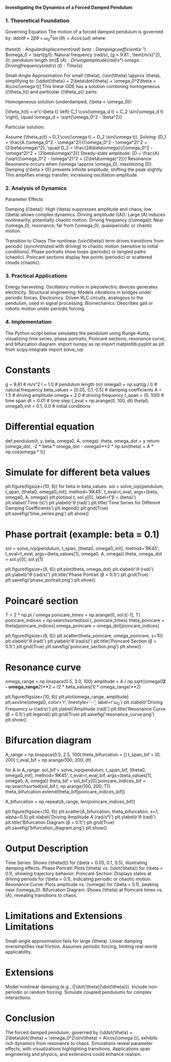 **Investigating the Dynamics of a Forced Damped Pendulum**

### 1. Theoretical Foundation
Governing Equation
The motion of a forced damped pendulum is governed by:
$ddot{\theta} + 2\beta\dot{\theta} + \omega_0^2\sin(\theta) = A\cos(\omega t)$
where:

$theta(t): Angular displacement (rad)$
$beta: Damping coefficient (s⁻¹)$
$omega_0 = \sqrt{g/l}: Natural frequency (rad/s), (g = 9.81 , \text{m/s}^2), (l): pendulum length (m)$
$(A): Driving amplitude (rad/s²)$
$omega: Driving frequency (rad/s)$
$(t): Time (s)$

Small-Angle Approximation
For small (\theta), (\sin(\theta) \approx \theta), simplifying to:
[\ddot{\theta} + 2\beta\dot{\theta} + \omega_0^2\theta = A\cos(\omega t)]
This linear ODE has a solution combining homogeneous ((\theta_h)) and particular ((\theta_p)) parts:

Homogeneous solution (underdamped, (\beta < \omega_0)):

[\theta_h(t) = e^{-\beta t} \left( C_1 \cos(\omega_d t) + C_2 \sin(\omega_d t) \right), \quad \omega_d = \sqrt{\omega_0^2 - \beta^2}]

Particular solution:

Assume (\theta_p(t) = D_1 \cos(\omega t) + D_2 \sin(\omega t)). Solving:
[D_1 = \frac{A (\omega_0^2 - \omega^2)}{(\omega_0^2 - \omega^2)^2 + (2\beta\omega)^2}, \quad D_2 = \frac{2A\beta\omega}{(\omega_0^2 - \omega^2)^2 + (2\beta\omega)^2}]
Steady-state amplitude:
[D = \frac{A}{\sqrt{(\omega_0^2 - \omega^2)^2 + (2\beta\omega)^2}}]
Resonance
Resonance occurs when (\omega \approx \omega_0), maximizing (D). Damping ((\beta > 0)) prevents infinite amplitude, shifting the peak slightly. This amplifies energy transfer, increasing oscillation amplitude.
### 2. Analysis of Dynamics
Parameter Effects

Damping ((\beta)): High (\beta) suppresses amplitude and chaos; low (\beta) allows complex dynamics.
Driving amplitude ((A)): Large (A) induces nonlinearity, potentially chaotic motion.
Driving frequency ((\omega)): Near (\omega_0), resonance; far from (\omega_0), quasiperiodic or chaotic motion.

Transition to Chaos
The nonlinear (\sin(\theta)) term drives transitions from periodic (synchronized with driving) to chaotic motion (sensitive to initial conditions). Phase portraits show loops (periodic) or tangled paths (chaotic). Poincaré sections display few points (periodic) or scattered clouds (chaotic).
### 3. Practical Applications

Energy harvesting: Oscillatory motion in piezoelectric devices generates electricity.
Structural engineering: Models vibrations in bridges under periodic forces.
Electronics: Driven RLC circuits, analogous to the pendulum, used in signal processing.
Biomechanics: Describes gait or robotic motion under periodic forcing.

### 4. Implementation
The Python script below simulates the pendulum using Runge-Kutta, visualizing time series, phase portraits, Poincaré sections, resonance curve, and bifurcation diagram.
import numpy as np
import matplotlib.pyplot as plt
from scipy.integrate import solve_ivp

# Constants
g = 9.81  # m/s^2
l = 1.0   # pendulum length (m)
omega0 = np.sqrt(g / l)  # natural frequency
beta_values = [0.05, 0.1, 0.5]  # damping coefficients
A = 1.5     # driving amplitude
omega = 2.0 # driving frequency
t_span = (0, 100)  # time span
dt = 0.01  # time step
t_eval = np.arange(0, 100, dt)
theta0, omega0_init = 0.1, 0.0  # initial conditions

# Differential equation
def pendulum(t, y, beta, omega0, A, omega):
    theta, omega_dot = y
    return [omega_dot, -2 * beta * omega_dot - omega0**2 * np.sin(theta) + A * np.cos(omega * t)]

# Simulate for different beta values
plt.figure(figsize=(10, 6))
for beta in beta_values:
    sol = solve_ivp(pendulum, t_span, [theta0, omega0_init], method='RK45', t_eval=t_eval,
                    args=(beta, omega0, A, omega))
    plt.plot(sol.t, sol.y[0], label=f'β = {beta}')
plt.xlabel('Time (s)')
plt.ylabel(r'$\theta$ (rad)')
plt.title('Time Series for Different Damping Coefficients')
plt.legend()
plt.grid(True)
plt.savefig('time_series.png')
plt.show()

# Phase portrait (example: beta = 0.1)
sol = solve_ivp(pendulum, t_span, [theta0, omega0_init], method='RK45', t_eval=t_eval,
                args=(beta_values[1], omega0, A, omega))
theta, omega_dot = sol.y[0], sol.y[1]

plt.figure(figsize=(8, 6))
plt.plot(theta, omega_dot)
plt.xlabel(r'$\theta$ (rad)')
plt.ylabel(r'$\dot{\theta}$ (rad/s)')
plt.title('Phase Portrait (β = 0.1)')
plt.grid(True)
plt.savefig('phase_portrait.png')
plt.show()

# Poincaré section
T = 2 * np.pi / omega
poincare_times = np.arange(0, sol.t[-1], T)
poincare_indices = np.searchsorted(sol.t, poincare_times)
theta_poincare = theta[poincare_indices]
omega_poincare = omega_dot[poincare_indices]

plt.figure(figsize=(8, 6))
plt.scatter(theta_poincare, omega_poincare, s=10)
plt.xlabel(r'$\theta$ (rad)')
plt.ylabel(r'$\dot{\theta}$ (rad/s)')
plt.title('Poincaré Section (β = 0.1)')
plt.grid(True)
plt.savefig('poincare_section.png')
plt.show()

# Resonance curve
omega_range = np.linspace(0.5, 3.0, 100)
amplitude = A / np.sqrt((omega0**2 - omega_range**2)**2 + (2 * beta_values[1] * omega_range)**2)

plt.figure(figsize=(10, 6))
plt.plot(omega_range, amplitude)
plt.axvline(omega0, color='r', linestyle='--', label=r'$\omega_0$')
plt.xlabel(r'Driving Frequency $\omega$ (rad/s)')
plt.ylabel('Amplitude (rad)')
plt.title('Resonance Curve (β = 0.1)')
plt.legend()
plt.grid(True)
plt.savefig('resonance_curve.png')
plt.show()

# Bifurcation diagram
A_range = np.linspace(0.5, 2.5, 100)
theta_bifurcation = []
t_span_bif = (0, 200)
t_eval_bif = np.arange(100, 200, dt)

for A in A_range:
    sol_bif = solve_ivp(pendulum, t_span_bif, [theta0, omega0_init], method='RK45',
                        t_eval=t_eval_bif, args=(beta_values[1], omega0, A, omega))
    theta_bif = sol_bif.y[0]
    poincare_indices_bif = np.searchsorted(sol_bif.t, np.arange(100, 200, T))
    theta_bifurcation.extend(theta_bif[poincare_indices_bif])

A_bifurcation = np.repeat(A_range, len(poincare_indices_bif))

plt.figure(figsize=(10, 6))
plt.scatter(A_bifurcation, theta_bifurcation, s=1, alpha=0.5)
plt.xlabel('Driving Amplitude $A$ (rad/s²)')
plt.ylabel(r'$\theta$ (rad)')
plt.title('Bifurcation Diagram (β = 0.1)')
plt.grid(True)
plt.savefig('bifurcation_diagram.png')
plt.show() 

# Output Description

Time Series: Shows (\theta(t)) for (\beta = 0.05, 0.1, 0.5), illustrating damping effects.
Phase Portrait: Plots (\theta) vs. (\dot{\theta}) for (\beta = 0.1), showing trajectory behavior.
Poincaré Section: Displays states at driving periods for (\beta = 0.1), indicating periodic or chaotic motion.
Resonance Curve: Plots amplitude vs. (\omega) for (\beta = 0.1), peaking near (\omega_0).
Bifurcation Diagram: Shows (\theta) at Poincaré times vs. (A), revealing transitions to chaos.

# Limitations and Extensions Limitations 

Small-angle approximation fails for large (\theta).
Linear damping oversimplifies real friction.
Assumes periodic forcing, limiting real-world applicability.

# Extensions
 
Model nonlinear damping (e.g., (|\dot{\theta}|\dot{\theta})).
Include non-periodic or random forcing.
Simulate coupled pendulums for complex interactions.

# Conclusion
The forced damped pendulum, governed by (\ddot{\theta} + 2\beta\dot{\theta} + \omega_0^2\sin(\theta) = A\cos(\omega t)), exhibits rich dynamics from resonance to chaos. Simulations reveal parameter effects, with visualizations highlighting transitions. Applications span engineering and physics, and extensions could enhance realism.